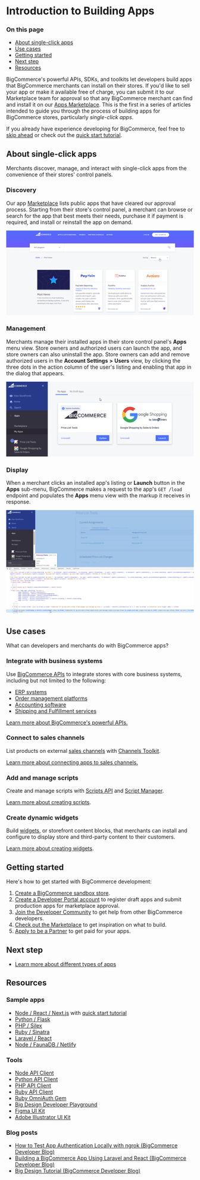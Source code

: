 # Introduction to Building Apps

<div class="otp" id="no-index">

### On this page
- [About single-click apps](#about-single-click-apps)
- [Use cases](#use-cases)
- [Getting started](#getting-started)
- [Next step](#next-step)
- [Resources](#resources)

</div>

BigCommerce's powerful APIs, SDKs, and toolkits let developers build apps that BigCommerce merchants can install on their stores. If you'd like to sell your app or make it available free of charge, you can submit it to our Marketplace team for approval so that any BigCommerce merchant can find and install it on our [Apps Marketplace](https://www.bigcommerce.com/apps). This is the first in a series of articles intended to guide you through the process of building apps for BigCommerce stores, particularly _single-click apps_. 

If you already have experience developing for BigCommerce, feel free to [skip ahead](#next-step) or check out the [quick start tutorial](https://developer.bigcommerce.com/api-docs/apps/quick-start).

## About single-click apps

Merchants discover, manage, and interact with single-click apps from the convenience of their stores' control panels.

### Discovery
Our app [Marketplace](https://www.bigcommerce.com/apps/) lists public apps that have cleared our approval process. Starting from their store's control panel, a merchant can browse or search for the app that best meets their needs, purchase it if payment is required, and install or reinstall the app on demand.

![App Marketplace](https://raw.githubusercontent.com/bigcommerce/dev-docs/master/assets/images/apps-01-introduction-01.png "App Marketplace")

### Management
Merchants manage their installed apps in their store control panel's **Apps** menu view. Store owners and authorized users can launch the app, and store owners can also uninstall the app. Store owners can add and remove authorized users in the **Account Settings** **>** **Users** view, by clicking the three dots in the action column of the user's listing and enabling that app in the dialog that appears.

![App Management](https://raw.githubusercontent.com/bigcommerce/dev-docs/master/assets/images/apps-01-introduction-02.png  "App Management")

### Display
When a merchant clicks an installed app's listing or **Launch** button in the **Apps** sub-menu, BigCommerce makes a request to the app's `GET /load` endpoint and populates the **Apps** menu view with the markup it receives in response.

![App Display](https://raw.githubusercontent.com/bigcommerce/dev-docs/master/assets/images/apps-01-introduction-03.png  "App Display")

## Use cases
What can developers and merchants do with BigCommerce apps?

### Integrate with business systems
Use [BigCommerce APIs](https://developer.bigcommerce.com/api-reference) to integrate stores with core business systems, including but not limited to the following:
* [ERP systems](https://www.bigcommerce.com/apps/erp/)
* [Order management platforms](https://www.bigcommerce.com/apps/catalog-order-management/)
* [Accounting software](https://www.bigcommerce.com/apps/accounting-tax/)
* [Shipping and Fulfillment services](https://www.bigcommerce.com/apps/shipping-fulfillment/)

[Learn more about BigCommerce's powerful APIs.](https://developer.bigcommerce.com/api-reference)

### Connect to sales channels
List products on external [sales channels](https://www.bigcommerce.com/apps/sales-channels/) with [Channels Toolkit](https://developer.bigcommerce.com/api-docs/channels/channels-toolkit-reference).

[Learn more about connecting apps to sales channels.](https://developer.bigcommerce.com/api-docs/channels/overview)

### Add and manage scripts
Create and manage scripts with [Scripts API](https://developer.bigcommerce.com/api-reference/store-management/scripts) and [Script Manager](https://support.bigcommerce.com/s/article/Using-Script-Manager).

[Learn more about creating scripts](https://developer.bigcommerce.com/api-docs/storefront/scripts-overview).

### Create dynamic widgets
Build [widgets](https://support.bigcommerce.com/s/article/Page-Builder#builder), or storefront content blocks, that merchants can install and configure to display store and third-party content to their customers.

[Learn more about creating widgets](https://developer.bigcommerce.com/api-docs/storefront/widgets/widgets-overview).

## Getting started
Here's how to get started with BigCommerce development:
1. [Create a BigCommerce sandbox store](https://developer.bigcommerce.com/api-docs/partner/getting-started/create-a-sandbox-store).
2. [Create a Developer Portal account](https://devtools.bigcommerce.com/) to register draft apps and submit production apps for marketplace approval.
3. [Join the Developer Community](https://support.bigcommerce.com/s/group/0F913000000HLjECAW/bigcommerce-developers) to get help from other BigCommerce developers.
4. [Check out the Marketplace](https://www.bigcommerce.com/marketplace/) to get inspiration on what to build.
5. [Apply to be a Partner](https://www.bigcommerce.com/partners) to get paid for your apps.

## Next step
* [Learn more about different types of apps](https://developer.bigcommerce.com/api-docs/apps/guide/types)

## Resources

### Sample apps
* [Node / React / Next.js](https://github.com/bigcommerce/sample-app-nodejs) with [quick start tutorial](https://developer.bigcommerce.com/api-docs/apps/quick-start)
* [Python / Flask](https://github.com/bigcommerce/hello-world-app-python-flask)
* [PHP / Silex](https://github.com/bigcommerce/hello-world-app-php-silex)
* [Ruby / Sinatra](https://github.com/bigcommerce/hello-world-app-ruby-sinatra)
* [Laravel / React](https://github.com/bigcommerce/laravel-react-sample-app)
* [Node / FaunaDB / Netlify](https://github.com/bigcommerce/channels-app/)

### Tools
* [Node API Client](https://github.com/bigcommerce/node-bigcommerce/)
* [Python API Client](https://github.com/bigcommerce/bigcommerce-api-python)
* [PHP API Client](https://github.com/bigcommerce/bigcommerce-api-php)
* [Ruby API Client](https://github.com/bigcommerce/bigcommerce-api-ruby)
* [Ruby OmniAuth Gem](https://github.com/bigcommerce/omniauth-bigcommerce)
* [Big Design Developer Playground](https://developer.bigcommerce.com/big-design/)
* [Figma UI Kit](https://www.figma.com/file/jTVuUkiZ1j3rux8WHG4IKK/BigDesign-UI-Kit?node-id=0%3A1/duplicate)
* [Adobe Illustrator UI Kit](https://design.bigcommerce.com/bigdesign-ui-kit)

### Blog posts
* [How to Test App Authentication Locally with ngrok (BigCommerce Developer Blog)](https://medium.com/bigcommerce-developer-blog/how-to-test-app-authentication-locally-with-ngrok-149150bfe4cf) 
* [Building a BigCommerce App Using Laravel and React (BigCommerce Developer Blog)](https://medium.com/bigcommerce-developer-blog/building-a-bigcommerce-app-using-laravel-and-react-711ceceb5006) 
* [Big Design Tutorial (BigCommerce Developer Blog)](https://medium.com/bigcommerce-developer-blog/bigdesign-build-native-looking-uis-with-the-bigcommerce-design-system-fb06a01a24f2) 
